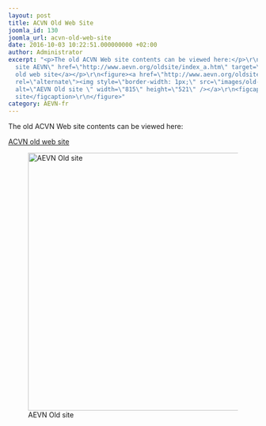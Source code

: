 ```yaml
---
layout: post
title: ACVN Old Web Site
joomla_id: 130
joomla_url: acvn-old-web-site
date: 2016-10-03 10:22:51.000000000 +02:00
author: Administrator
excerpt: "<p>The old ACVN Web site contents can be viewed here:</p>\r\n<p><a title=\"Ancien
  site AEVN\" href=\"http://www.aevn.org/oldsite/index_a.htm\" target=\"_blank\">ACVN
  old web site</a></p>\r\n<figure><a href=\"http://www.aevn.org/oldsite/index_a.htm\"
  rel=\"alternate\"><img style=\"border-width: 1px;\" src=\"images/old-site-aevn.gif\"
  alt=\"AEVN Old site \" width=\"815\" height=\"521\" /></a>\r\n<figcaption>AEVN Old
  site</figcaption>\r\n</figure>"
category: AEVN-fr
---
```

<p>The old ACVN Web site contents can be viewed here:</p>
<p><a title="Ancien site AEVN" href="http://www.aevn.org/oldsite/index_a.htm" target="_blank">ACVN old web site</a></p>
<figure><a href="http://www.aevn.org/oldsite/index_a.htm" rel="alternate"><img style="border-width: 1px;" src="/assets/images/old-site-aevn.gif" alt="AEVN Old site " width="815" height="521" /></a>
<figcaption>AEVN Old site</figcaption>
</figure>
